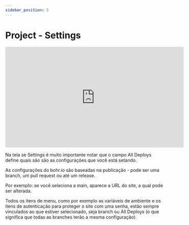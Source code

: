 ```yaml
---
sidebar_position: 5
---
```


# Project - Settings

<div style={{textAlign: 'center'}}><iframe width="560" height="315" src="https://www.youtube.com/embed/djtSHk-fqrs" title="YouTube video player" frameborder="0" allow="accelerometer; autoplay; clipboard-write; encrypted-media; gyroscope; picture-in-picture" allowfullscreen></iframe></div>

Na tela se Settings é muito importante notar que o campo All Deploys define quais são são as configurações que você está setando.

As configurações do bohr.io são baseadas na publicação - pode ser uma branch, um pull request ou até um release.

Por exemplo: se você seleciona a main, aparece a URL do site, a qual pode ser alterada.

Todos os itens de menu, como por exemplo as variáveis de ambiente e os itens de autenticação para proteger o site com uma senha, estão sempre vinculados ao que estiver selecionado, seja branch ou All Deploys (o que significa que todas as branches terão a mesma configuração).
